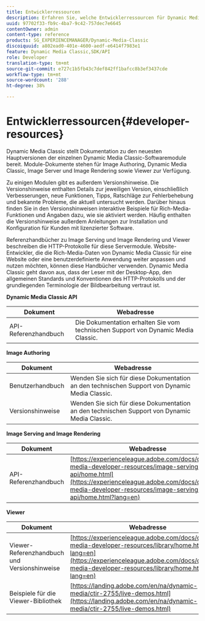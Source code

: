 ```yaml
---
title: Entwicklerressourcen
description: Erfahren Sie, welche Entwicklerressourcen für Dynamic Media verfügbar sind.
uuid: 97702f33-fb9c-4ba7-9c42-757dec7e6645
contentOwner: admin
content-type: reference
products: SG_EXPERIENCEMANAGER/Dynamic-Media-Classic
discoiquuid: a802ead0-401e-4600-aedf-e6414f7983e1
feature: Dynamic Media Classic,SDK/API
role: Developer
translation-type: tm+mt
source-git-commit: e727c1b5fb43c7def842ff1bafcc8b3ef3437cde
workflow-type: tm+mt
source-wordcount: '288'
ht-degree: 38%

---
```



# Entwicklerressourcen{#developer-resources}

Dynamic Media Classic stellt Dokumentation zu den neuesten Hauptversionen der einzelnen Dynamic Media Classic-Softwaremodule bereit. Module-Dokumente stehen für Image Authoring, Dynamic Media Classic, Image Server und Image Rendering sowie Viewer zur Verfügung.

Zu einigen Modulen gibt es außerdem Versionshinweise. Die Versionshinweise enthalten Details zur jeweiligen Version, einschließlich Verbesserungen, neue Funktionen, Tipps, Ratschläge zur Fehlerbehebung und bekannte Probleme, die aktuell untersucht werden. Darüber hinaus finden Sie in den Versionshinweisen interaktive Beispiele für Rich-Media-Funktionen und Angaben dazu, wie sie aktiviert werden. Häufig enthalten die Versionshinweise außerdem Anleitungen zur Installation und Konfiguration für Kunden mit lizenzierter Software.

Referenzhandbücher zu Image Serving und Image Rendering und Viewer beschreiben die HTTP-Protokolle für diese Servermodule. Website-Entwickler, die die Rich-Media-Daten von Dynamic Media Classic für eine Website oder eine benutzerdefinierte Anwendung weiter anpassen und nutzen möchten, können diese Handbücher verwenden. Dynamic Media Classic geht davon aus, dass der Leser mit der Desktop-App, den allgemeinen Standards und Konventionen des HTTP-Protokolls und der grundlegenden Terminologie der Bildbearbeitung vertraut ist.


**Dynamic Media Classic API**

| Dokument | Webadresse |
|--- |--- |
| API-Referenzhandbuch | Die Dokumentation erhalten Sie vom technischen Support von Dynamic Media Classic. |

**Image Authoring**

| Dokument | Webadresse |
|--- |--- |
| Benutzerhandbuch | Wenden Sie sich für diese Dokumentation an den technischen Support von Dynamic Media Classic. |
| Versionshinweise | Wenden Sie sich für diese Dokumentation an den technischen Support von Dynamic Media Classic. |

**Image Serving and Image Rendering**

| Dokument | Webadresse |
|--- |--- |
| API-Referenzhandbuch | [https://experienceleague.adobe.com/docs/dynamic-media-developer-resources/image-serving-api/home.html](https://experienceleague.adobe.com/docs/dynamic-media-developer-resources/image-serving-api/home.html?lang=en) |

**Viewer**

| Dokument | Webadresse |
|--- |--- |
| Viewer-Referenzhandbuch und Versionshinweise | [https://experienceleague.adobe.com/docs/dynamic-media-developer-resources/library/home.html?lang=en](https://experienceleague.adobe.com/docs/dynamic-media-developer-resources/library/home.html?lang=en) |
| Beispiele für die Viewer-Bibliothek | [https://landing.adobe.com/en/na/dynamic-media/ctir-2755/live-demos.html](https://landing.adobe.com/en/na/dynamic-media/ctir-2755/live-demos.html) |


<!-- 

**Web-to-Print**

|Document|Web address|
|--- |--- |
|Reference Guide|[https://www.adobe.com/go/learn_s7_webtoprint_en](https://www.adobe.com/go/learn_s7_webtoprint_en)| 

-->
